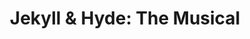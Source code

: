 ---
title: "Jekyll & Hyde: The Musical"
year: 2023
opening_date: 2023-10-13
closing_date: 2023-10-22
layout: productions
image: 2023-Jekyll-Hyde-The-Musical.webp
image_caption: "Poster for Jekyll & Hyde: The Musical by St. Marys Little Theatre"
image_credit: "St. Marys Little Theatre"
playbill: 
category: 
details:
  Theatre: St. Marys Little Theatre
  Venue: Theatre by the Trax
  Tickets: https://www.onthestage.tickets/show/st-marys-little-theatre/64ad92cac4a06a0e416321ec
showtimes:
- 2023-10-13 19:00:00
- 2023-10-14 19:00:00
- 2023-10-15 14:00:00
- 2023-10-20 19:00:00
- 2023-10-21 19:00:00
- 2023-10-22 14:00:00
cast:
  Dr. Jekyll/ Hyde: Erik Nesteruk
  Edward Hyde/ Minister: Allen Langenbahn
  Bishop of Basingstoke/ Priest: Brandon Herron
  Dancing Girl:
  - Caidence San Augustin
  - Cam Rogers
  - Aren Tolbert
  - Heather Davis
  - Heike Priest
  - Vicki Wyttenbach
  Poole: Christian Pardo
  General Lord Glossop: David Wyttenbach
  Lucy: Elisha Cauthen
  Emma: Elizabeth Husser
  Bar Patron: Eric Craigmiles
  Sir Carew/Emma's Dad: Ken Johnson
  Simon Stride: Kevin McCanney
  Spider: Paul Rogers
  Utterson: Rem Farr
  Nellie: Samantha Champeau
  Lord Savage: Stuart Taylor
  Psych Patient: Suki
  Lady Beaconsfield: Susan Langenbahn
  Apothecary/Pub Customer: Tim Cauthern
  Sir Proops: Travis Land
  Ensemble:
  - Aren Tolbert
  - Caidence San Augustin
  - Cam Rogers
  - Heather Davis
  - Heike Priest
  - Eric Craigmiles
  - Vicki Wyttenbach
crew:
  Co-Director: 
  - Gloria Hurley
  - Barbara Ryan
  Tech: Brooks Nettum
  Producer: Debra Parsons
  Costume Mgr: Debra Parsons
  Building Owner: Doug Vaught
  Lighting Director: George Tweedy
  Tech Director: Landon Seal
  Music Director: Tammy Bradley
  Hair & Makeup: Virnilisa
  Set Builder: Skip Harris
  Front House Mgr: Candy Lockwood
  Set Design & Build: Elizabeth Husser
  Choreographer: Elisha Cauthen
  Photographer: Christian Pardo
understudies:
  Dr. Jekyll: Kevin McCanney
  Lucy: Heike Priest
  Emma: Heather Davis
---